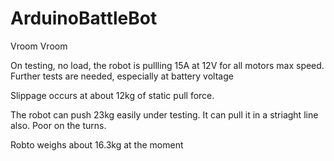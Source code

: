 # ArduinoBattleBot
Vroom Vroom

On testing, no load, the robot is pullling 15A at 12V for all motors max speed. Further tests are needed, especially at battery voltage

Slippage occurs at about 12kg of static pull force. 

The robot can push 23kg easily under testing. It can pull it in a striaght line also. Poor on the turns. 

Robto weighs about 16.3kg at the moment



